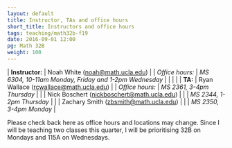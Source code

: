 ```yaml
---
layout: default
title: Instructor, TAs and office hours
short_title: Instructors and office hours
tags: teaching/math32b-f19
date: 2016-09-01 12:00
pg: Math 32B
weight: 100
---
```




| __Instructor:__ | Noah White (<a href="mailto:noah@math.ucla.edu">noah@math.ucla.edu</a>)             |
| _Office hours:_ | _MS 6304, 10-11am Monday, Friday and 1-2pm  Wednesday_                     |
|                 |                                                                                     |
| __TA:__         | Ryan Wallace (<a href="mailto:rcwallace@math.ucla.edu">rcwallace@math.ucla.edu</a>)  |
| _Office hours:_ | _MS 2361, 3-4pm Thursday_                                                     |
|                 | Nick Boschert (<a href="mailto:nickboschert@math.ucla.edu">nickboschert@math.ucla.edu</a>) |
|                 | _MS 2344, 1-2pm Thursday_                                                     |
|                 | Zachary Smith (<a href="mailto:zbsmith@math.ucla.edu">zbsmith@math.ucla.edu</a>) |
|                 | _MS 2350, 3-4pm Monday_                                                                |


Please check back here as office hours and locations may change. Since I will be teaching two classes this quarter, I will be prioritising 32B on Mondays and 115A on Wednesdays.
